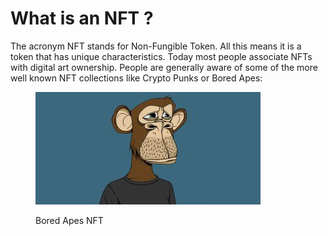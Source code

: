 # What is an NFT ?

The acronym NFT stands for Non-Fungible Token. All this means it is a token that has unique characteristics. Today most people associate NFTs with digital art ownership. People are generally aware of some of the more well known NFT collections like Crypto Punks or Bored Apes:

<figure><img src="../.gitbook/assets/bored-ape_xtgkfj.jpg" alt=""><figcaption><p>Bored Apes NFT</p></figcaption></figure>



